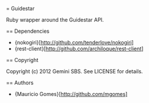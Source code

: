 = Guidestar

Ruby wrapper around the Guidestar API.

== Dependencies

* {nokogiri}[http://github.com/tenderlove/nokogiri]
* {rest-client}[http://github.com/archiloque/rest-client]

== Copyright

Copyright (c) 2012 Gemini SBS. See LICENSE for details.

== Authors

* {Mauricio Gomes}[http://github.com/mgomes]
